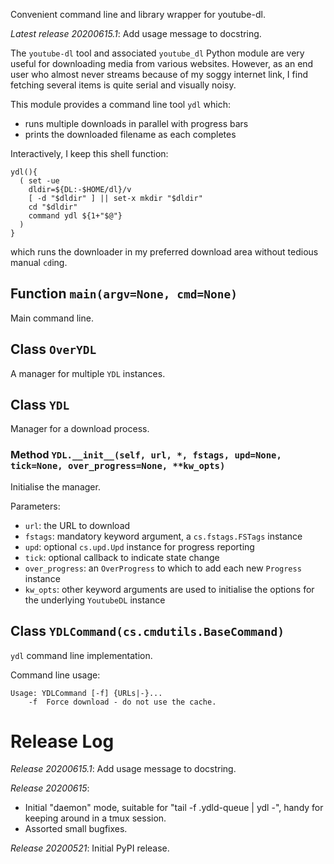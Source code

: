 Convenient command line and library wrapper for youtube-dl.

*Latest release 20200615.1*:
Add usage message to docstring.

The `youtube-dl` tool and associated `youtube_dl` Python module
are very useful for downloading media from various websites.
However, as an end user who almost never streams because of my
soggy internet link, I find fetching several items is quite serial and
visually noisy.

This module provides a command line tool `ydl` which:
- runs multiple downloads in parallel with progress bars
- prints the downloaded filename as each completes

Interactively, I keep this shell function:

    ydl(){
      ( set -ue
        dldir=${DL:-$HOME/dl}/v
        [ -d "$dldir" ] || set-x mkdir "$dldir"
        cd "$dldir"
        command ydl ${1+"$@"}
      )
    }

which runs the downloader in my preferred download area
without tedious manual `cd`ing.

## Function `main(argv=None, cmd=None)`

Main command line.

## Class `OverYDL`

A manager for multiple `YDL` instances.

## Class `YDL`

Manager for a download process.

### Method `YDL.__init__(self, url, *, fstags, upd=None, tick=None, over_progress=None, **kw_opts)`

Initialise the manager.

Parameters:
* `url`: the URL to download
* `fstags`: mandatory keyword argument, a `cs.fstags.FSTags` instance
* `upd`: optional `cs.upd.Upd` instance for progress reporting
* `tick`: optional callback to indicate state change
* `over_progress`: an `OverProgress` to which to add each new `Progress` instance
* `kw_opts`: other keyword arguments are used to initialise
  the options for the underlying `YoutubeDL` instance

## Class `YDLCommand(cs.cmdutils.BaseCommand)`

`ydl` command line implementation.


Command line usage:

    Usage: YDLCommand [-f] {URLs|-}...
        -f  Force download - do not use the cache.

# Release Log



*Release 20200615.1*:
Add usage message to docstring.

*Release 20200615*:
* Initial "daemon" mode, suitable for "tail -f .ydld-queue | ydl -", handy for keeping around in a tmux session.
* Assorted small bugfixes.

*Release 20200521*:
Initial PyPI release.
